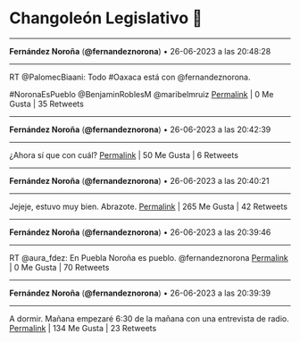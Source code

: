 # Changoleón Legislativo 🙈
*****
**Fernández Noroña** (**@fernandeznorona**) • 26-06-2023 a las 20:48:28
*****
RT @PalomecBiaani: Todo #Oaxaca está con @fernandeznorona. 


\#NoronaEsPueblo 
@BenjaminRoblesM 
@maribelmruiz
[Permalink](https://twitter.com/fernandeznorona/status/1673553863838961665) | 0 Me Gusta | 35 Retweets
*****
**Fernández Noroña** (**@fernandeznorona**) • 26-06-2023 a las 20:42:39
*****
¿Ahora sí que con cuál?
[Permalink](https://twitter.com/fernandeznorona/status/1673552399284465666) | 50 Me Gusta | 6 Retweets
*****
**Fernández Noroña** (**@fernandeznorona**) • 26-06-2023 a las 20:40:21
*****
Jejeje, estuvo muy bien. Abrazote.
[Permalink](https://twitter.com/fernandeznorona/status/1673551817404477440) | 265 Me Gusta | 42 Retweets
*****
**Fernández Noroña** (**@fernandeznorona**) • 26-06-2023 a las 20:39:46
*****
RT @aura_fdez: En Puebla Noroña es pueblo. 
@fernandeznorona
[Permalink](https://twitter.com/fernandeznorona/status/1673551672621293569) | 0 Me Gusta | 70 Retweets
*****
**Fernández Noroña** (**@fernandeznorona**) • 26-06-2023 a las 20:39:39
*****
A dormir. Mañana empezaré 6:30 de la mañana con una entrevista de radio.
[Permalink](https://twitter.com/fernandeznorona/status/1673551643772854273) | 134 Me Gusta | 23 Retweets